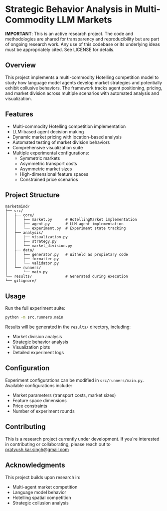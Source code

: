 # Strategic Behavior Analysis in Multi-Commodity LLM Markets

**IMPORTANT**: This is an active research project. The code and methodologies are shared for transparency and reproducibility but are part of ongoing research work. Any use of this codebase or its underlying ideas must be appropriately cited. See LICENSE for details.

## Overview

This project implements a multi-commodity Hotelling competition model to study how language model agents develop market strategies and potentially exhibit collusive behaviors. The framework tracks agent positioning, pricing, and market division across multiple scenarios with automated analysis and visualization.

## Features

- Multi-commodity Hotelling competition implementation
- LLM-based agent decision making
- Dynamic market pricing with location-based analysis
- Automated testing of market division behaviors
- Comprehensive visualization suite
- Multiple experimental configurations:
  - Symmetric markets
  - Asymmetric transport costs
  - Asymmetric market sizes
  - High-dimensional feature spaces
  - Constrained price scenarios

## Project Structure

```
marketmind/
├── src/
│   ├── core/
│   │   ├── market.py      # HotellingMarket implementation
│   │   ├── agent.py       # LLM agent implementation
│   │   └── experiment.py  # Experiment state tracking
│   ├── analysis/
│   │   ├── visualization.py
│   │   ├── strategy.py
│   │   └── market_division.py
│   ├── data/
│   │   ├── generator.py   # Witheld as propietary code
│   │   ├── formatter.py
│   │   └── validator.py
│   └── runners/
│       └── main.py
└── results/               # Generated during execution
└── gitignore/
```

## Usage

Run the full experiment suite:
```bash
python -m src.runners.main
```

Results will be generated in the `results/` directory, including:
- Market division analysis
- Strategic behavior analysis
- Visualization plots
- Detailed experiment logs

## Configuration

Experiment configurations can be modified in `src/runners/main.py`. Available configurations include:
- Market parameters (transport costs, market sizes)
- Feature space dimensions
- Price constraints
- Number of experiment rounds

## Contributing

This is a research project currently under development. If you're interested in contributing or collaborating, please reach out to pratyush.kar.singh@gmail.com

## Acknowledgments

This project builds upon research in:
- Multi-agent market competition
- Language model behavior
- Hotelling spatial competition
- Strategic collusion analysis
